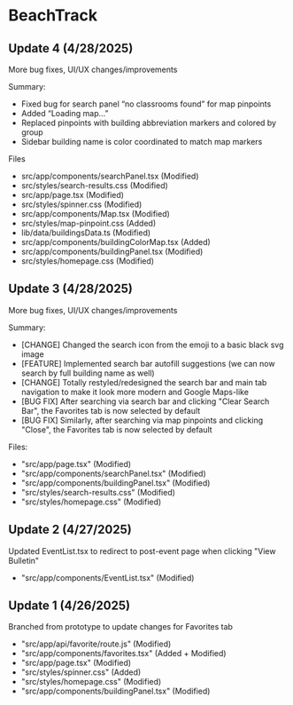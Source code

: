 # BeachTrack
## Update 4 (4/28/2025)
More bug fixes, UI/UX changes/improvements

Summary:
- Fixed bug for search panel “no classrooms found” for map pinpoints
- Added “Loading map…”
- Replaced pinpoints with building abbreviation markers and colored by group
- Sidebar building name is color coordinated to match map markers

Files
- src/app/components/searchPanel.tsx (Modified)
- src/styles/search-results.css (Modified)
- src/app/page.tsx (Modified)
- src/styles/spinner.css (Modified)
- src/app/components/Map.tsx (Modified)
- src/styles/map-pinpoint.css (Added)
- lib/data/buildingsData.ts (Modified)
- src/app/components/buildingColorMap.tsx (Added)
- src/app/components/buildingPanel.tsx (Modified)
- src/styles/homepage.css (Modified)


## Update 3 (4/28/2025)
More bug fixes, UI/UX changes/improvements

Summary:
- [CHANGE] Changed the search icon from the emoji to a basic black svg image
- [FEATURE] Implemented search bar autofill suggestions (we can now search by full building name as well)
- [CHANGE] Totally restyled/redesigned the search bar and main tab navigation to make it look more modern and Google Maps-like
- [BUG FIX] After searching via search bar and clicking "Clear Search Bar", the Favorites tab is now selected by default
- [BUG FIX] Similarly, after searching via map pinpoints and clicking "Close", the Favorites tab is now selected by default

Files:
- "src/app/page.tsx" (Modified)
- "src/app/components/searchPanel.tsx" (Modified)
- "src/app/components/buildingPanel.tsx" (Modified)
- "src/styles/search-results.css" (Modified)
- "src/styles/homepage.css" (Modified)


## Update 2 (4/27/2025)
Updated EventList.tsx to redirect to post-event page when clicking "View Bulletin"
- "src/app/components/EventList.tsx" (Modified)


## Update 1 (4/26/2025)
Branched from prototype to update changes for Favorites tab
- "src/app/api/favorite/route.js" (Modified)
- "src/app/components/favorites.tsx" (Added + Modified)
- "src/app/page.tsx" (Modified)
- "src/styles/spinner.css" (Added)
- "src/styles/homepage.css" (Modified)
- "src/app/components/buildingPanel.tsx" (Modified)
